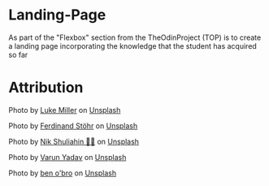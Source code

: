 # Landing-Page
As part of the "Flexbox" section from the TheOdinProject (TOP) is to create a landing page incorporating the knowledge that the student has acquired so far

# Attribution

Photo by <a href="https://unsplash.com/@bylukemiller?utm_content=creditCopyText&utm_medium=referral&utm_source=unsplash">Luke Miller</a> on <a href="https://unsplash.com/photos/the-top-of-a-tall-building-with-a-sky-background-ZPfwkBp89TU?utm_content=creditCopyText&utm_medium=referral&utm_source=unsplash">Unsplash</a>

Photo by <a href="https://unsplash.com/@fellowferdi?utm_content=creditCopyText&utm_medium=referral&utm_source=unsplash">Ferdinand Stöhr</a> on <a href="https://unsplash.com/photos/statue-of-liberty-new-york-under-white-and-blue-cloudy-skies-PeFk7fzxTdk?utm_content=creditCopyText&utm_medium=referral&utm_source=unsplash">Unsplash</a>

Photo by <a href="https://unsplash.com/@tjump?utm_content=creditCopyText&utm_medium=referral&utm_source=unsplash">Nik Shuliahin 💛💙</a> on <a href="https://unsplash.com/photos/low-angle-photo-of-flag-of-usa-L4JWn8HHJ30?utm_content=creditCopyText&utm_medium=referral&utm_source=unsplash">Unsplash</a>

Photo by <a href="https://unsplash.com/@vay2250?utm_content=creditCopyText&utm_medium=referral&utm_source=unsplash">Varun Yadav</a> on <a href="https://unsplash.com/photos/golden-gate-bridge-san-francisco-california-QhYTCG3CTeI?utm_content=creditCopyText&utm_medium=referral&utm_source=unsplash">Unsplash</a>

Photo by <a href="https://unsplash.com/@benobro?utm_content=creditCopyText&utm_medium=referral&utm_source=unsplash">ben o'bro</a> on <a href="https://unsplash.com/photos/high-rise-buildings-city-scape-photography-wpU4veNGnHg?utm_content=creditCopyText&utm_medium=referral&utm_source=unsplash">Unsplash</a>